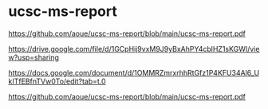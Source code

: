 # ucsc-ms-report

<object>https://github.com/aoue/ucsc-ms-report/blob/main/ucsc-ms-report.pdf</object>

https://drive.google.com/file/d/1GCpHij9vxM9J9yBxAhPY4cblHZ1sKGWI/view?usp=sharing

https://docs.google.com/document/d/1OMMRZmrxrhhRtGfz1P4KFU34Al6_UkITfEBfnTVw0To/edit?tab=t.0 

https://github.com/aoue/ucsc-ms-report/blob/main/ucsc-ms-report.pdf